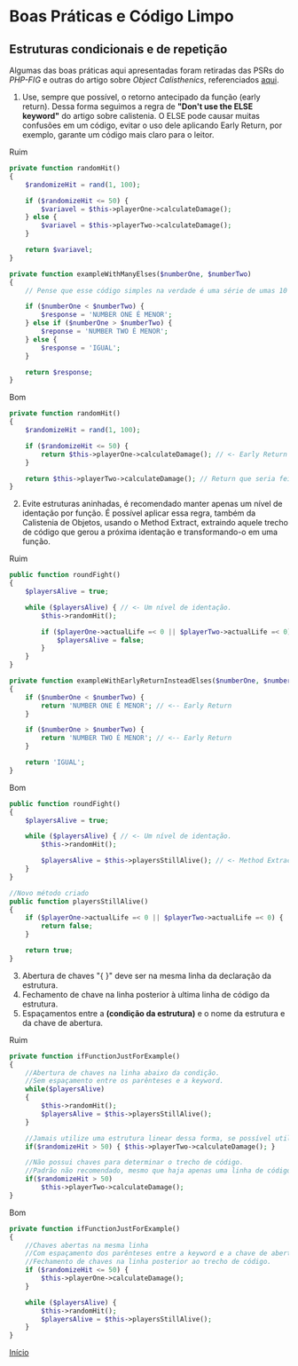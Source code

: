 # Boas Práticas e Código Limpo

## Estruturas condicionais e de repetição

Algumas das boas práticas aqui apresentadas foram retiradas das PSRs do _PHP-FIG_ e outras do artigo sobre _Object Calisthenics_, referenciados [aqui](php.md).

1. Use, sempre que possível, o retorno antecipado da função (early return). Dessa forma seguimos a regra de **"Don't use the ELSE keyword"** do artigo sobre calistenia. O ELSE pode causar muitas confusões em um código, evitar o uso dele aplicando Early Return, por exemplo, garante um código mais claro para o leitor.

Ruim

```PHP
private function randomHit()
{
    $randomizeHit = rand(1, 100);

    if ($randomizeHit <= 50) {
        $variavel = $this->playerOne->calculateDamage();
    } else {
        $variavel = $this->playerTwo->calculateDamage();
    }

    return $variavel;
}

private function exampleWithManyElses($numberOne, $numberTwo)
{
    // Pense que esse código simples na verdade é uma série de umas 10 linhas em cada IF e ELSE.

    if ($numberOne < $numberTwo) {
        $response = 'NUMBER ONE É MENOR';
    } else if ($numberOne > $numberTwo) {
        $reponse = 'NUMBER TWO É MENOR';
    } else {
        $response = 'IGUAL';
    }

    return $response;
}
```

Bom

```PHP
private function randomHit()
{
    $randomizeHit = rand(1, 100);

    if ($randomizeHit <= 50) {
        return $this->playerOne->calculateDamage(); // <- Early Return
    }

    return $this->playerTwo->calculateDamage(); // Return que seria feito no ELSE.
}
```

2. Evite estruturas aninhadas, é recomendado manter apenas um nível de identação por função. É possível aplicar essa regra, também da Calistenia de Objetos, usando o Method Extract, extraindo aquele trecho de código que gerou a próxima identação e transformando-o em uma função.

Ruim

```PHP
public function roundFight()
{
    $playersAlive = true;

    while ($playersAlive) { // <- Um nível de identação.
        $this->randomHit();

        if ($playerOne->actualLife =< 0 || $playerTwo->actualLife =< 0) {  // <- Dois níveis de identação.
            $playersAlive = false;
        }
    }
}

private function exampleWithEarlyReturnInsteadElses($numberOne, $numberTwo)
{
    if ($numberOne < $numberTwo) {
        return 'NUMBER ONE É MENOR'; // <-- Early Return
    }

    if ($numberOne > $numberTwo) {
        return 'NUMBER TWO É MENOR'; // <-- Early Return
    }

    return 'IGUAL';
}
```

Bom

```PHP
public function roundFight()
{
    $playersAlive = true;

    while ($playersAlive) { // <- Um nível de identação.
        $this->randomHit();

        $playersAlive = $this->playersStillAlive(); // <- Method Extract
    }
}

//Novo método criado
public function playersStillAlive()
{
    if ($playerOne->actualLife =< 0 || $playerTwo->actualLife =< 0) {
        return false;
    }

    return true;
}
```

3. Abertura de chaves "{ }" deve ser na mesma linha da declaração da estrutura.
4. Fechamento de chave na linha posterior à ultima linha de código da estrutura.
5. Espaçamentos entre a **(condição da estrutura)** e o nome da estrutura e da chave de abertura.

Ruim

```PHP
private function ifFunctionJustForExample()
{
    //Abertura de chaves na linha abaixo da condição.
    //Sem espaçamento entre os parênteses e a keyword.
    while($playersAlive)
    {
        $this->randomHit();
        $playersAlive = $this->playersStillAlive();
    }

    //Jamais utilize uma estrutura linear dessa forma, se possível utilize Operador Ternário.
    if($randomizeHit > 50) { $this->playerTwo->calculateDamage(); }

    //Não possui chaves para determinar o trecho de código.
    //Padrão não recomendado, mesmo que haja apenas uma linha de código no IF.
    if($randomizeHit > 50)
        $this->playerTwo->calculateDamage();
}
```

Bom

```PHP
private function ifFunctionJustForExample()
{
    //Chaves abertas na mesma linha
    //Com espaçamento dos parênteses entre a keyword e a chave de abertura.
    //Fechamento de chaves na linha posterior ao trecho de código.
    if ($randomizeHit <= 50) {
        $this->playerOne->calculateDamage();
    }

    while ($playersAlive) {
        $this->randomHit();
        $playersAlive = $this->playersStillAlive();
    }
}
```

[Início](PHP.md)
